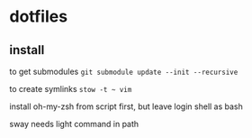 # dotfiles

## install

to get submodules
`git submodule update --init --recursive`

to create symlinks
`stow -t ~ vim`

install oh-my-zsh from script first, but leave login shell as bash

sway needs light command in path


